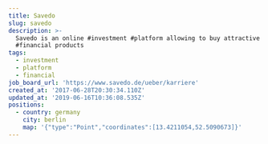 ```yaml
---
title: Savedo
slug: savedo
description: >-
  Savedo is an online #investment #platform allowing to buy attractive
  #financial products
tags:
  - investment
  - platform
  - financial
job_board_url: 'https://www.savedo.de/ueber/karriere'
created_at: '2017-06-28T20:30:34.110Z'
updated_at: '2019-06-16T10:36:08.535Z'
positions:
  - country: germany
    city: berlin
    map: '{"type":"Point","coordinates":[13.4211054,52.5090673]}'
---
```


